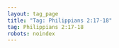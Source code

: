 ```yaml
---
layout: tag_page
title: "Tag: Philippians 2:17-18"
tag: Philippians 2:17-18
robots: noindex
---
```

